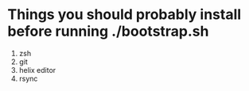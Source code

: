 # Things you should probably install before running ./bootstrap.sh
1. zsh
2. git
3. helix editor
4. rsync
